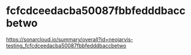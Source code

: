 # fcfcdceedacba50087fbbfedddbaccbetwo
https://sonarcloud.io/summary/overall?id=neojarvis-testing_fcfcdceedacba50087fbbfedddbaccbetwo
